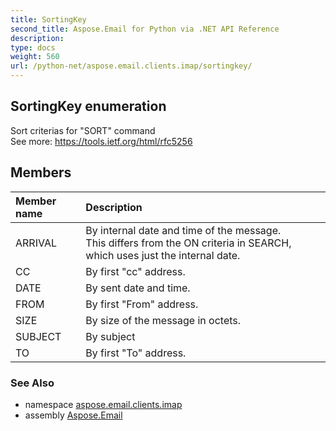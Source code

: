 ```yaml
---
title: SortingKey
second_title: Aspose.Email for Python via .NET API Reference
description: 
type: docs
weight: 560
url: /python-net/aspose.email.clients.imap/sortingkey/
---
```


## SortingKey enumeration

Sort criterias for "SORT" command <br/>            See more: https://tools.ietf.org/html/rfc5256

## Members
| Member name | Description |
| :- | :- |
|ARRIVAL|By internal date and time of the message.  <br/>            This differs from the ON criteria in SEARCH, which uses just the internal date.|
|CC|By first "cc" address.|
|DATE|By sent date and time.|
|FROM|By first "From" address.|
|SIZE|By size of the message in octets.|
|SUBJECT|By subject|
|TO|By first "To" address.|

### See Also

* namespace [aspose.email.clients.imap](/email/python-net/aspose.email.clients.imap/)
* assembly [Aspose.Email](/email/python-net/)

